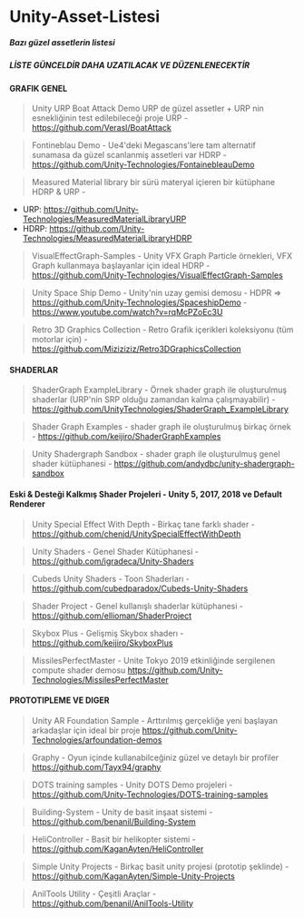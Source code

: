 # Unity-Asset-Listesi
##### Bazı güzel assetlerin listesi
##### LİSTE GÜNCELDİR DAHA UZATILACAK VE DÜZENLENECEKTİR


#### GRAFIK GENEL

> ️Unity URP Boat Attack Demo URP de güzel assetler + URP nin esnekliğinin test edilebileceği proje  URP - https://github.com/Verasl/BoatAttack

> ️Fontineblau Demo - Ue4'deki Megascans'lere tam alternatif sunamasa da güzel scanlanmiş assetleri var  HDRP - https://github.com/Unity-Technologies/FontainebleauDemo

> ️Measured Material library bir sürü materyal içieren bir kütüphane  HDRP & URP -
- URP: https://github.com/Unity-Technologies/MeasuredMaterialLibraryURP
- HDRP: https://github.com/Unity-Technologies/MeasuredMaterialLibraryHDRP

> ️VisualEffectGraph-Samples - Unity VFX Graph Particle örnekleri, VFX Graph kullanmaya başlayanlar için ideal  HDRP - https://github.com/Unity-Technologies/VisualEffectGraph-Samples

> ️Unity Space Ship Demo - Unity'nin uzay gemisi demosu - HDPR => https://github.com/Unity-Technologies/SpaceshipDemo - https://www.youtube.com/watch?v=rqMcPZoEc3U

> Retro 3D Graphics Collection - Retro Grafik içerikleri koleksiyonu (tüm motorlar için) -  https://github.com/Miziziziz/Retro3DGraphicsCollection
#### SHADERLAR

> ShaderGraph ExampleLibrary - Örnek shader graph ile oluşturulmuş shaderlar (URP'nin SRP olduğu zamandan kalma çalışmayabilir) - https://github.com/UnityTechnologies/ShaderGraph_ExampleLibrary

> Shader Graph Examples - shader graph ile oluşturulmuş birkaç örnek - https://github.com/keijiro/ShaderGraphExamples

> Unity Shadergraph Sandbox - shader graph ile oluşturulmuş genel shader kütüphanesi - https://github.com/andydbc/unity-shadergraph-sandbox

#### Eski & Desteği Kalkmış Shader Projeleri - Unity 5, 2017, 2018 ve Default Renderer

> Unity Special Effect With Depth - Birkaç tane farklı shader - https://github.com/chenjd/UnitySpecialEffectWithDepth

> Unity Shaders - Genel Shader Kütüphanesi - https://github.com/igradeca/Unity-Shaders

> Cubeds Unity Shaders - Toon Shaderları - https://github.com/cubedparadox/Cubeds-Unity-Shaders

> Shader Project - Genel kullanışlı shaderlar kütüphanesi - https://github.com/ellioman/ShaderProject

> Skybox Plus - Gelişmiş Skybox shaderı - https://github.com/keijiro/SkyboxPlus

> ️MissilesPerfectMaster - Unite Tokyo 2019 etkinliğinde sergilenen compute shader demosu
https://github.com/Unity-Technologies/MissilesPerfectMaster


#### PROTOTIPLEME VE DIGER

> ️Unity AR Foundation Sample -  Arttırılmış gerçekliğe yeni başlayan arkadaşlar için ideal bir proje
https://github.com/Unity-Technologies/arfoundation-demos

> Graphy - ️Oyun içinde kullanabilceğiniz güzel ve detaylı bir profiler https://github.com/Tayx94/graphy

> DOTS training samples - Unity DOTS Demo projeleri - https://github.com/Unity-Technologies/DOTS-training-samples

> Building-System - Unity de basit inşaat sistemi - https://github.com/benanil/Building-System

> HeliController - Basit bir helikopter sistemi - https://github.com/KaganAyten/HeliController

> Simple Unity Projects - Birkaç basit unity projesi (prototip şeklinde) - https://github.com/KaganAyten/Simple-Unity-Projects

> AnilTools Utility - Çeşitli Araçlar - https://github.com/benanil/AnilTools-Utility
